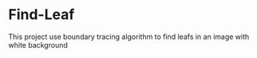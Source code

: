 # Find-Leaf
This project use boundary tracing algorithm to find leafs in an image with white background
